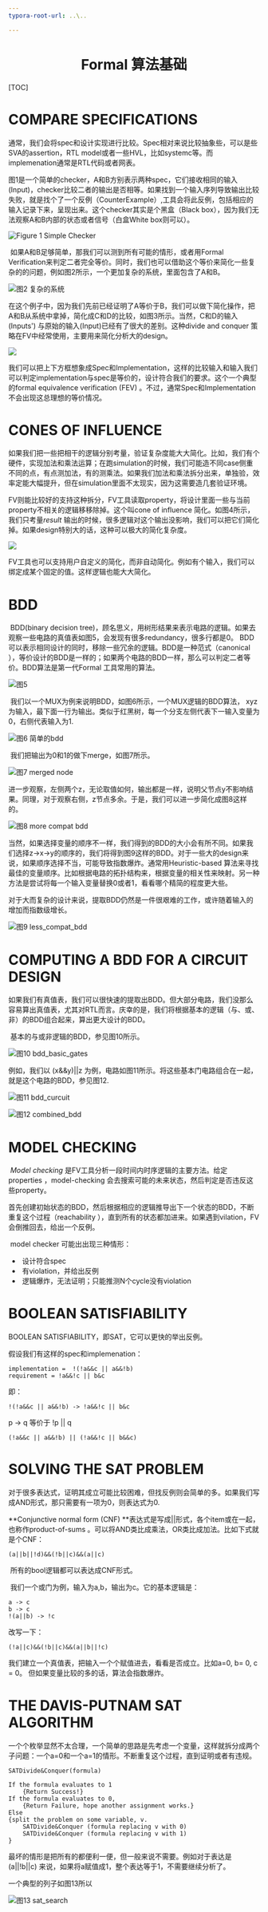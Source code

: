 ```yaml
---
typora-root-url: ..\..

---
```


# <center>Formal 算法基础</center>

[TOC]

# COMPARE SPECIFICATIONS  



​	通常，我们会将spec和设计实现进行比较。Spec相对来说比较抽象些，可以是些SVA的assertion，RTL model或者一些HVL，比如systemc等。而implemenation通常是RTL代码或者网表。

​	图1是一个简单的checker，A和B方别表示两种spec，它们接收相同的输入(Input)，checker比较二者的输出是否相等。如果找到一个输入序列导致输出比较失败，就是找个了一个反例（CounterExample）,工具会将此反例，包括相应的输入记录下来，呈现出来。这个checker其实是个黑盒（Black box），因为我们无法观察A和B内部的状态或者信号（白盒White box则可以）。

![Figure 1 Simple Checker](/images/formal/basic_algo/1_simple_checker.PNG)

​	如果A和B足够简单，那我们可以测到所有可能的情形，或者用Formal Verification来判定二者完全等价。同时，我们也可以借助这个等价来简化一些复杂的的问题，例如图2所示，一个更加复杂的系统，里面包含了A和B。

![图2 复杂的系统](/images/formal/basic_algo/2_larger_system.PNG)

​	在这个例子中，因为我们先前已经证明了A等价于B，我们可以做下简化操作，把A和B从系统中拿掉，简化成C和D的比较，如图3所示。当然，C和D的输入(Inputs') 与原始的输入(Input)已经有了很大的差别。这种divide and conquer 策略在FV中经常使用，主要用来简化分析大的design。

![](/images/formal/basic_algo/3_simplified_system.PNG)

​	我们可以把上下方框想象成Spec和Implementation，这样的比较输入和输入我们可以判定implementation与spec是等价的，设计符合我们的要求。这个一个典型的formal equivalence verification (FEV)  。不过，通常Spec和Implementation不会出现这总理想的等价情况。



# CONES OF INFLUENCE  

​	如果我们把一些把相干的逻辑分别考量，验证复杂度能大大简化。比如，我们有个硬件，实现加法和乘法运算；在跑simulation的时候，我们可能造不同case侧重不同的点，有点测加法，有的测乘法。如果我们加法和乘法拆分出来，单独验，效率定能大幅提升，但在simulation里面不太现实，因为这需要造几套验证环境。

​	FV则能比较好的支持这种拆分，FV工具读取property，将设计里面一些与当前property不相关的逻辑移移除掉。这个叫cone of influence  简化。如图4所示，我们只考量*result* 输出的时候，很多逻辑对这个输出没影响，我们可以把它们简化掉。如果design特别大的话，这种可以极大的简化复杂度。

![](/images/formal/basic_algo/4_cone_of_influence.PNG)

​	FV工具也可以支持用户自定义的简化，而非自动简化。例如有个输入，我们可以绑定成某个固定的值。这样逻辑也能大大简化。



# BDD

​	BDD(binary decision tree)，顾名思义，用树形结果来表示电路的逻辑。如果去观察一些电路的真值表如图5，会发现有很多redundancy，很多行都是0。 BDD可以表示相同设计的同时，移除一些冗余的逻辑。BDD是一种范式（canonical  ），等价设计的BDD是一样的；如果两个电路的BDD一样，那么可以判定二者等价。BDD算法是第一代Formal 工具常用的算法。

![图5](/images/formal/basic_algo/5_redudant_truth_table.PNG)

​	我们以一个MUX为例来说明BDD，如图6所示，一个MUX逻辑的BDD算法， xyz为输入，最下面一行为输出。类似于红黑树，每一个分支左侧代表下一输入变量为0，右侧代表输入为1. 

![图6 简单的bdd](/images/formal/basic_algo/6_simple_bdd_no_opt.PNG)

​	我们把输出为0和1的做下merge，如图7所示。

![图7 merged node](/images/formal/basic_algo/7_mux_bdd_merged.PNG)

​	进一步观察，左侧两个z，无论取值如何，输出都是一样，说明父节点y不影响结果。同理，对于观察右侧，z节点多余。于是，我们可以进一步简化成图8这样的。

![图8 more compat bdd](/images/formal/basic_algo/8_more_compat_bdd.PNG)

​	当然，如果选择变量的顺序不一样，我们得到的BDD的大小会有所不同。如果我们选择z->x->y的顺序的，我们将得到图9这样的BDD。对于一些大的design来说，如果顺序选择不当，可能导致指数爆炸。通常用Heuristic-based 算法来寻找最佳的变量顺序。比如根据电路的拓扑结构来，根据变量的相关性来映射。另一种方法是尝试将每一个输入变量替换0或者1，看看哪个精简的程度更大些。

​	对于大而复杂的设计来说，提取BDD仍然是一件很艰难的工作，或许随着输入的增加而指数级增长。

![图9 less_compat_bdd](/images/formal/basic_algo/9_less_compat_bdd.PNG)



# COMPUTING A BDD FOR A CIRCUIT DESIGN  

​	如果我们有真值表，我们可以很快速的提取出BDD。但大部分电路，我们没那么容易算出真值表，尤其对RTL而言。庆幸的是，我们将根据基本的逻辑（与、或、非）的BDD组合起来，算出更大设计的BDD。

​	基本的与或非逻辑的BDD，参见图10所示。

![图10 bdd_basic_gates](/images/formal/basic_algo/10_bdd_simple_gates.PNG)



例如，我们以 (x&&y)\|\|z 为例，电路如图11所示。将这些基本门电路组合在一起，就是这个电路的BDD，参见图12.



![图11 bdd_curcuit](/images/formal/basic_algo/11_bdd_curcuit.PNG)



![图12 combined_bdd](/images/formal/basic_algo/12_bdd_curcuit.PNG)



# MODEL CHECKING  

​	*Model checking* 是FV工具分析一段时间内时序逻辑的主要方法。给定properties  ，model-checking 会去搜索可能的未来状态，然后判定是否违反这些property。

​	首先创建初始状态的BDD，然后根据相应的逻辑推导出下一个状态的BDD，不断重复这个过程（reachability  ），直到所有的状态都加进来。如果遇到vilation，FV会倒推回去，给出一个反例。

​	model checker 可能出出现三种情形：

- ​		设计符合spec
- ​		有violation，并给出反例
- ​		逻辑爆炸，无法证明；只能推测N个cycle没有violation





# BOOLEAN SATISFIABILITY  

BOOLEAN SATISFIABILITY，即SAT，它可以更快的举出反例。

假设我们有这样的spec和implemenation：

```
implementation =  !(!a&&c || a&&!b)
requirement = !a&&!c || b&c  
```

即：

```
!(!a&&c || a&&!b) -> !a&&!c || b&c
```

p -> q 等价于 !p \|\| q  

```
(!a&&c || a&&!b) || (!a&&!c || b&&c)
```



# SOLVING THE SAT PROBLEM  



对于很多表达式，证明其成立可能比较困难，但找反例则会简单的多。如果我们写成AND形式，那只需要有一项为0，则表达式为0.

**Conjunctive normal form (CNF) **表达式是写成\|\|形式，各个item或在一起，也称作product-of-sums 。可以将AND类比成乘法，OR类比成加法。比如下式就是个CNF：

```
(a||b||!d)&&(!b||c)&&(a||c)
```

​	所有的bool逻辑都可以表达成CNF形式。

​	我们一个或门为例，输入为a,b，输出为c。它的基本逻辑是：

```
a -> c
b -> c
!(a||b) -> !c
```

改写一下：

```
(!a||c)&&(!b||c)&&(a||b||!c)
```

我们建立一个真值表，把输入一个个赋值进去，看看是否成立。比如a=0, b= 0, c = 0。 但如果变量比较的多的话，算法会指数爆炸。



# THE DAVIS-PUTNAM SAT ALGORITHM  

​	一个个枚举显然不太合理，一个简单的思路是先考虑一个变量，这样就拆分成两个子问题：一个a=0和一个a=1的情形。不断重复这个过程，直到证明或者有违规。

```
SATDivide&Conquer(formula)

If the formula evaluates to 1
	{Return Success!}
If the formula evaluates to 0,
	{Return Failure, hope another assignment works.}
Else
{split the problem on some variable, v.
	SATDivide&Conquer (formula replacing v with 0)
	SATDivide&Conquer (formula replacing v with 1)
}

```

最坏的情形是把所有的都便利一便，但一般来说不需要。例如对于表达是(a\|\|!b\|\|c)  来说，如果将a赋值成1，整个表达等于1，不需要继续分析了。

一个典型的列子如图13所以

![图13 sat_search](/images/formal/basic_algo/13_sat_search.PNG)



